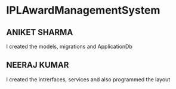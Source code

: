 # IPLAwardManagementSystem


## ANIKET SHARMA
I created the  models, migrations and ApplicationDb

## NEERAJ KUMAR
I created the intrerfaces, services and also programmed the layout